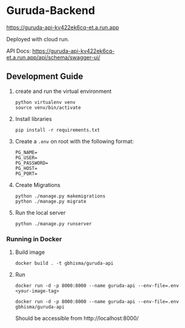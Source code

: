 # Guruda-Backend
https://guruda-api-kv422ek6cq-et.a.run.app

Deployed with cloud run.

API Docs: https://guruda-api-kv422ek6cq-et.a.run.app/api/schema/swagger-ui/

## Development Guide
1. create and run the virtual environment
   ```
   python virtualenv venv
   source venv/bin/activate
   ```  
2. Install libraries  
   ```
   pip install -r requirements.txt
   ```
3. Create a `.env` on root with the following format:
   ```shell
   PG_NAME=
   PG_USER=
   PG_PASSWORD=
   PG_HOST=
   PG_PORT=
   ```
4. Create Migrations  
   ```shell
   python ./manage.py makemigrations
   python ./manage.py migrate
   ``` 
5. Run the local server 
   ```shell
   python ./manage.py runserver
   ```  

### Running in Docker
1. Build image
    ```shell
    docker build . -t gbhisma/guruda-api
    ```
2. Run
   ```shell
   docker run -d -p 8000:8000 --name guruda-api --env-file=.env  <your-image-tag>   
   ```
   ```shell 
   docker run -d -p 8000:8000 --name guruda-api --env-file=.env  gbhisma/guruda-api
   ```
   Should be accessible from http://localhost:8000/

